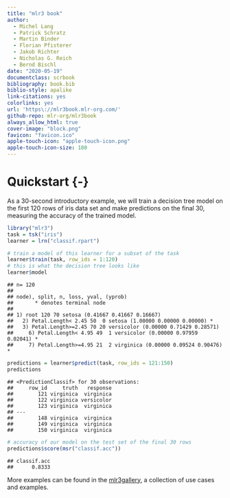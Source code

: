 ```yaml
---
title: "mlr3 book"
author:
  - Michel Lang
  - Patrick Schratz
  - Martin Binder
  - Florian Pfisterer
  - Jakob Richter
  - Nicholas G. Reich
  - Bernd Bischl
date: "2020-05-19"
documentclass: scrbook
bibliography: book.bib
biblio-style: apalike
link-citations: yes
colorlinks: yes
url: 'https\://mlr3book.mlr-org.com/'
github-repo: mlr-org/mlr3book
always_allow_html: true
cover-image: "block.png"
favicon: "favicon.ico"
apple-touch-icon: "apple-touch-icon.png"
apple-touch-icon-size: 180
---
```


# Quickstart {-}

As a 30-second introductory example, we will train a decision tree model on the first 120 rows of iris data set and make predictions on the final 30, measuring the accuracy of the trained model.


```r
library("mlr3")
task = tsk("iris")
learner = lrn("classif.rpart")

# train a model of this learner for a subset of the task
learner$train(task, row_ids = 1:120)
# this is what the decision tree looks like
learner$model
```

```
## n= 120 
## 
## node), split, n, loss, yval, (yprob)
##       * denotes terminal node
## 
## 1) root 120 70 setosa (0.41667 0.41667 0.16667)  
##   2) Petal.Length< 2.45 50  0 setosa (1.00000 0.00000 0.00000) *
##   3) Petal.Length>=2.45 70 20 versicolor (0.00000 0.71429 0.28571)  
##     6) Petal.Length< 4.95 49  1 versicolor (0.00000 0.97959 0.02041) *
##     7) Petal.Length>=4.95 21  2 virginica (0.00000 0.09524 0.90476) *
```

```r
predictions = learner$predict(task, row_ids = 121:150)
predictions
```

```
## <PredictionClassif> for 30 observations:
##     row_id     truth   response
##        121 virginica  virginica
##        122 virginica versicolor
##        123 virginica  virginica
## ---                            
##        148 virginica  virginica
##        149 virginica  virginica
##        150 virginica  virginica
```

```r
# accuracy of our model on the test set of the final 30 rows
predictions$score(msr("classif.acc"))
```

```
## classif.acc 
##      0.8333
```

More examples can be found in the [mlr3gallery](https://mlr3gallery.mlr-org.com), a collection of use cases and examples.
